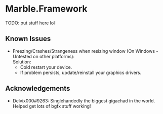 # Marble.Framework
TODO: put stuff here lol

## Known Issues
 - Freezing/Crashes/Strangeness when resizing window (On Windows - Untested on other platforms):   
   Solution:
    - Cold restart your device.
    - If problem persists, update/reinstall your graphics drivers.

## Acknowledgements
 - Delvix000#9263: Singlehandedly the biggest gigachad in the world. Helped get lots of bgfx stuff working!
